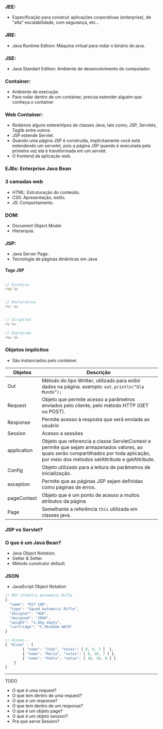 ### JEE: 
- Especificação para construir aplicações corporativas (enterprise), de "alta" escalabilidade, com segurança, etc...

### JRE: 
- Java Runtime Edition:  Máquina virtual para rodar o binário do java.

### JSE: 
- Java Standart Edition: Ambiente de desenvolvimento do computador.

### Container:
- Ambiente de execução
- Para rodar dentro de um container, precisa estender alguém que conheça o container

### Web Container:
- Rodamos alguns estereótipos de classes Java, tais como; JSP, Servlets, Taglib entre outros.
- JSP estende Servlet.
- Quando uma página JSP é construída, implicitamente você está estendendo um servelet, pois a página JSP quando é executada pela primeira vez ela é transformada em um servlet.
- O frontend da aplicação web.

### EJBs: Enterprise Java Bean 

### 3 camadas web
- HTML: Estruturação do conteúdo.
- CSS: Apresentação, estilo.
- JS: Comportamento.

### DOM:
- Document Object Model.
- Hierarquia.

### JSP:
- Java Server Page.
- Tecnologia de páginas dinâmicas em Java

#### Tags JSP

```java

// Diretiva
<%@ %>


// Declarativa
<%! %>


// Scriptlet
<% %>

// Expressão
<%= %>

```

### Objetos implícitos
- São instanciados pelo container.

| Objetos                   | Descrição                                                           |
|--------------------------- | ------------------------------------------------------------- |
| Out                          | Método do tipo Writter, utilizado para exibir dados na página. exemplo: `out.println(“Ola Mundo”);`|
| Request                  | Objeto que permite acesso a parâmetros enviados pelo cliente, pelo método HTTP (GET ou POST). |
| Response               | Permite acesso à resposta que será enviada ao usuário |
| Session                  | Acesso a sessões |
| application | Objeto que referencia a classe ServletContext e permite que sejam armazenados valores, ao quais serão compartilhados por toda aplicação, por meio dos métodos setAttribute e getAttribute.|
| Config | Objeto utilizado para a leitura de parâmetros de inicialização.|
| exception | Permite que as páginas JSP sejam definidas como páginas de erros. |
| pageContext | Objeto que é um ponto de acesso a muitos atributos da página |
| Page | Semelhante a referência `this` utilizada em classes java. |

### JSP vs Servlet?

### O que é um Java Bean?
- Java Object Notation.
- Getter & Setter.
- Método construtor default.

### JSON
- JavaScript Object Notation

```javascript
// M27 Infantry Automatic Rifle
{
  "name": "M27 IAR",
  "type": "Squad Automatic Rifle",
  "designer": "H&K",
  "designed": "2008",
  "weight": "3.6Kg empty",
  "cartridge": "5.56x45mm NATO"
}

// Alunos...
{ "Aluno" : [ 
        { "nome": "João", "notas": [ 8, 9, 7 ]  },
        { "nome": "Maria", "notas": [ 8, 10, 7 ] },
        { "nome": "Pedro", "notas": [ 10, 10, 9 ] } 
    ]
}
```


---
 TODO

* O que é uma request?
* O que tem dentro de uma request?
* O que é um response?
* O que tem dentro de um response?
* O que é um objeto page?
* O que é um objeto session?
* Pra que serve Session?


